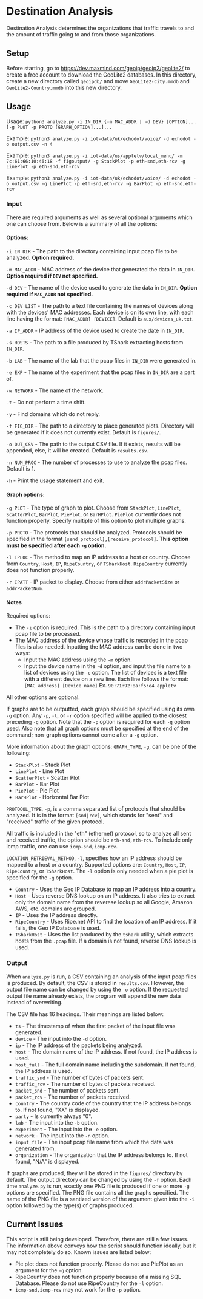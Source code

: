 # Destination Analysis

Destination Analysis determines the organizations that traffic travels to and the amount of traffic going to and from those organizations.

## Setup
Before starting, go to https://dev.maxmind.com/geoip/geoip2/geolite2/ to create a free account to download the GeoLite2 databases. In this directory, create a new directory called `geoipdb/` and move `GeoLite2-City.mmdb` and `GeoLite2-Country.mmdb` into this new directory.

## Usage

Usage: `python3 analyze.py -i IN_DIR {-m MAC_ADDR | -d DEV} [OPTION]... [-g PLOT -p PROTO [GRAPH_OPTION]...]...`

Example: `python3 analyze.py -i iot-data/uk/echodot/voice/ -d echodot -o output.csv -n 4`

Example: `python3 analyze.py -i iot-data/us/appletv/local_menu/ -m 7c:61:66:10:46:18 -f figoutput/ -g StackPlot -p eth-snd,eth-rcv -g LinePlot -p eth-snd,eth-rcv`

Example: `python3 analyze.py -i iot-data/uk/echodot/voice/ -d echodot -o output.csv -g LinePlot -p eth-snd,eth-rcv -g BarPlot -p eth-snd,eth-rcv`

### Input
There are required arguments as well as several optional arguments which one can choose from. Below is a summary of all the options:

#### Options:

`-i IN_DIR` - The path to the directory containing input pcap file to be analyzed. **Option required.**

`-m MAC_ADDR` - MAC address of the device that generated the data in `IN_DIR`. **Option required if `DEV` not specified.**

`-d DEV` - The name of the device used to generate the data in `IN_DIR`. **Option required if `MAC_ADDR` not specified.**

`-c DEV_LIST` - The path to a text file containing the names of devices along with the devices' MAC addresses. Each device is on its own line, with each line having the format: `[MAC_ADDR] [DEVICE]`. Default is `aux/devices_uk.txt`.

`-a IP_ADDR` - IP address of the device used to create the date in `IN_DIR`.

`-s HOSTS` - The path to a file produced by TShark extracting hosts from `IN_DIR`.

`-b LAB` - The name of the lab that the pcap files in `IN_DIR` were generated in.

`-e EXP` - The name of the experiment that the pcap files in `IN_DIR` are a part of.

`-w NETWORK` - The name of the network.

`-t` - Do not perform a time shift.

`-y` - Find domains which do not reply.

`-f FIG_DIR` - The path to a directory to place generated plots. Directory will be generated if it does not currently exist. Default is `figures/`.

`-o OUT_CSV` - The path to the output CSV file. If it exists, results will be appended, else, it will be created. Default is `results.csv`.

`-n NUM_PROC` - The number of processes to use to analyze the pcap files. Default is 1.

`-h` - Print the usage statement and exit.

#### Graph options:
`-g PLOT` - The type of graph to plot. Choose from `StackPlot`, `LinePlot`, `ScatterPlot`, `BarPlot`, `PiePlot`, or `BarHPlot`. `PiePlot` currently does not function properly. Specify multiple of this option to plot multiple graphs.

`-p PROTO` - The protocols that should be analyzed. Protocols should be specified in the format `[send_protocol],[receive_protocol]`. **This option must be specified after each `-g` option.**

`-l IPLOC` - The method to map an IP address to a host or country. Choose from `Country`, `Host`, `IP`, `RipeCountry`, or `TSharkHost`. `RipeCountry` currently does not function properly.

`-r IPATT` - IP packet to display. Choose from either `addrPacketSize` or `addrPacketNum`.

#### Notes
Required options:
- The `-i` option is required. This is the path to a directory containing input pcap file to be processed.
- The MAC address of the device whose traffic is recorded in the pcap files is also needed. Inputting the MAC address can be done in two ways:
  - Input the MAC address using the `-m` option.
  - Input the device name in the `-d` option, and input the file name to a list of devices using the `-c` option. The list of devices is a text file with a different device on a new line. Each line follows the format: `[MAC address] [Device name]` Ex. `90:71:92:8a:f5:e4 appletv`

All other options are optional.

If graphs are to be outputted, each graph should be specified using its own `-g` option. Any `-p`, `-l`, or `-r` option specified will be applied to the closest preceding `-g` option. Note that the `-p` option is required for each `-g` option used. Also note that all graph options must be specified at the end of the command; non-graph options cannot come after a `-g` option. 

More information about the graph options:
`GRAPH_TYPE`, `-g`, can be one of the following:

- `StackPlot` - Stack Plot
- `LinePlot` - Line Plot
- `ScatterPlot` - Scatter Plot
- `BarPlot` - Bar Plot
- `PiePlot` - Pie Plot
- `BarHPlot` - Horizontal Bar Plot

`PROTOCOL_TYPE`, `-p`, is a comma separated list of protocols that should be analyzed. It is in the format `[snd|rcv]`, which stands for "sent" and "received" traffic of the given protocol.

All traffic is included in the "eth" (ethernet) protocol, so to analyze all sent and received traffic, the option should be `eth-snd,eth-rcv`. To include only icmp traffic, one can use
`icmp-snd,icmp-rcv`.

`LOCATION_RETRIEVAL_METHOD`, `-l`, specifies how an IP address should be mapped to a host or a country. Supported options are: `Country`, `Host`, `IP`, `RipeCountry`, or `TSharkHost`. The `-l` option is only needed when a pie plot is specified for the `-g` option.

- `Country` - Uses the Geo IP Database to map an IP address into a country.
- `Host` - Uses reverse DNS lookup on an IP address. It also tries to extract only the domain name from the reverese lookup so all Google, Amazon AWS, etc. domains are grouped.
- `IP` - Uses the IP address directly.
- `RipeCountry` - Uses Ripe.net API to find the location of an IP address. If it fails, the Geo IP Database is used.
- `TSharkHost` - Uses the list produced by the `tshark` utility, which extracts hosts from the `.pcap` file. If a domain is not found, reverse DNS lookup is used.

### Output
When `analyze.py` is run, a CSV containing an analysis of the input pcap files is produced. By default, the CSV is stored in `results.csv`. However, the output file name can be changed by using the `-o` option. If the requested output file name already exists, the program will append the new data instead of overwriting.

The CSV file has 16 headings. Their meanings are listed below:

- `ts` - The timestamp of when the first packet of the input file was generated.
- `device` - The input into the `-d` option.
- `ip` - The IP address of the packets being analyzed.
- `host` - The domain name of the IP address. If not found, the IP address is used.
- `host_full` - The full domain name including the subdomain. If not found, the IP address is used.
- `traffic_snd` - The number of bytes of packets sent.
- `traffic_rcv` - The number of bytes of packets received.
- `packet_snd` - The number of packets sent.
- `packet_rcv` - The number of packets received.
- `country` - The country code of the country that the IP address belongs to. If not found, "XX" is displayed.
- `party` - Is currently always "0".
- `lab` - The input into the `-b` option.
- `experiment` - The input into the `-e` option.
- `network` - The input into the `-n` option.
- `input_file` - The input pcap file name from which the data was generated from.
- `organization` - The organization that the IP address belongs to. If not found, "N/A" is displayed.

If graphs are produced, they will be stored in the `figures/` directory by default. The output directory can be changed by using the `-f` option. Each time `analyze.py` is run, exactly one PNG file is produced if one or more `-g` options are specified. The PNG file contains all the graphs specified. The name of the PNG file is a santized version of the argument given into the `-i` option followed by the type(s) of graphs produced.

## Current Issues
This script is still being developed. Therefore, there are still a few issues. The information above conveys how the script should function ideally, but it may not completely do so. Known issues are listed below:

- Pie plot does not function properly. Please do not use PiePlot as an argument for the `-g` option.
- RipeCountry does not function properly because of a missing SQL Database. Please do not use RipeCountry for the `-l` option.
- `icmp-snd,icmp-rcv` may not work for the `-p` option.

